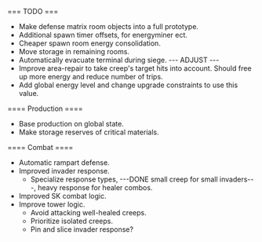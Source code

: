 === TODO ===
- Make defense matrix room objects into a full prototype.
- Additional spawn timer offsets, for energyminer ect.
- Cheaper spawn room energy consolidation.
- Move storage in remaining rooms.
- Automatically evacuate terminal during siege. --- ADJUST ---
- Improve area-repair to take creep's target hits into account. Should free up more energy and reduce number of trips.
- Add global energy level and change upgrade constraints to use this value.


==== Production ====
- Base production on global state.
- Make storage reserves of critical materials.

==== Combat ====
- Automatic rampart defense.
- Improved invader response.
    - Specialize response types, ---DONE small creep for small invaders---, heavy response for healer combos.
- Improved SK combat logic.
- Improve tower logic.
    - Avoid attacking well-healed creeps.
    - Prioritize isolated creeps.
    - Pin and slice invader response?
